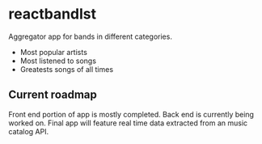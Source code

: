 # reactbandlst
Aggregator app for bands in different categories. 

- Most popular artists 
- Most listened to songs
- Greatests songs of all times

## Current roadmap

Front end portion of app is mostly completed. Back end is currently being worked on. Final app will feature real time data extracted from an music catalog API.